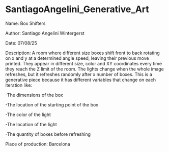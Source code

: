 # SantiagoAngelini\_Generative\_Art



Name: Box Shifters

Author: Santiago Angelini Wintergerst

Date: 07/08/25

Description: A room where different size boxes shift front to back rotating on x and y at a determined angle speed, leaving their previous move printed. They appear in different size, color and XY coordinates every time they reach the Z limit of the room. The lights change when the whole image refreshes, but it refreshes randomly after x number of boxes. This is a generative piece because it has different variables that change on each iteration like:

-The dimensions of the box

-The location of the starting point of the box

-The color of the light

-The location of the light

-The quantity of boxes before refreshing



Place of production: Barcelona

